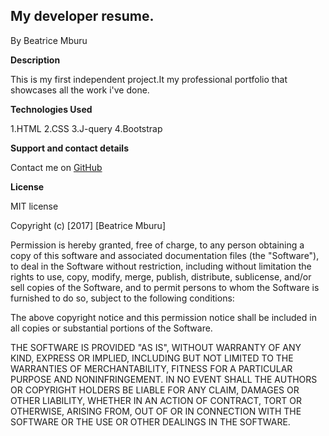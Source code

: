## My developer resume.

By Beatrice Mburu

**Description**

This is my first independent project.It my professional portfolio that showcases all the work i've done.

**Technologies Used**

1.HTML
2.CSS
3.J-query
4.Bootstrap

**Support and contact details**

Contact me on
[GitHub](https://github.com/mburuBeatrice)

**License**

MIT license

Copyright (c) [2017] [Beatrice Mburu]

Permission is hereby granted, free of charge, to any person obtaining a copy of this software and associated documentation files (the "Software"), to deal in the Software without restriction, including without limitation the rights to use, copy, modify, merge, publish, distribute, sublicense, and/or sell copies of the Software, and to permit persons to whom the Software is furnished to do so, subject to the following conditions:

The above copyright notice and this permission notice shall be included in all copies or substantial portions of the Software.

THE SOFTWARE IS PROVIDED "AS IS", WITHOUT WARRANTY OF ANY KIND, EXPRESS OR IMPLIED, INCLUDING BUT NOT LIMITED TO THE WARRANTIES OF MERCHANTABILITY, FITNESS FOR A PARTICULAR PURPOSE AND NONINFRINGEMENT. IN NO EVENT SHALL THE AUTHORS OR COPYRIGHT HOLDERS BE LIABLE FOR ANY CLAIM, DAMAGES OR OTHER LIABILITY, WHETHER IN AN ACTION OF CONTRACT, TORT OR OTHERWISE, ARISING FROM, OUT OF OR IN CONNECTION WITH THE SOFTWARE OR THE USE OR OTHER DEALINGS IN THE SOFTWARE.
